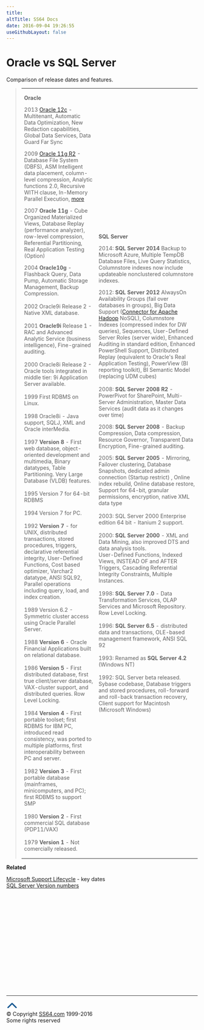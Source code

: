 ```yaml
---
title:
altTitle: SS64 Docs
date: 2016-09-04 19:26:55
useGithubLayout: false
---
```

<!-- #BeginLibraryItem "/Library/head_orasyntax.lbi" --><!-- #EndLibraryItem --><h1>Oracle  vs SQL Server</h1>
<p>Comparison of release dates and features.</p>
<blockquote>
<table>
    <tbody><tr>
      <td><p><b>Oracle</b></p>
<p>2013 <a href="https://www.oracle.com/database/">Oracle 12c</a> - Multitenant, Automatic Data Optimization, New Redaction capabilities, Global Data Services, Data Guard Far Sync</p>
      <p>2009 <a href="http://www.oracle.com/technetwork/database/enterprise-edition/downloads/112010-win64soft-094461.html">Oracle 11g R2</a> - Database File System (DBFS), ASM Intelligent data placement, column-level compression, Analytic functions 2.0, Recursive WITH clause, In-Memory Parallel Execution, <a href="http://docs.oracle.com/cd/E11882_01/server.112/e17128/chapter1.htm">more</a></p>
<p>2007 <b>Oracle 11g</b> - Cube Organized Materialized Views, Database Replay (performance analyzer), row-level compression, Referential Partitioning, Real Application Testing (Option) </p>
<p>2004 <b>Oracle10g</b> - Flashback Query, Data Pump, Automatic Storage Management, Backup Compression.<br>
  <br>
  2002 Oracle9i Release 2 - Native XML database.<br>
  <br>
  2001 <b>Oracle9i</b> Release 1 - RAC and Advanced Analytic
          Service (business intelligence), Fine-grained auditing.<br>
  <br> 2000 Oracle8i Release 2 - Oracle tools integrated in middle tier: 9i Application Server available.<br>
  <br> 1999 First RDBMS on Linux.<br>
  <br> 1998 Oracle8i - Java support, SQLJ, XML and Oracle interMedia. <br>
  <br> 1997 <b>Version 8</b> - First web database, object-oriented development and multimedia, Binary datatypes, Table Partitioning. Very Large Database (VLDB) features.<br>
  <br> 1995 Version 7 for 64-bit RDBMS<br>
  <br> 1994 Version 7 for PC.<br>
  <br> 1992 <b>Version 7</b> - for UNIX, distributed transactions, stored procedures, triggers, declarative referential integrity, User-Defined Functions,  Cost based optimizer, Varchar2 datatype, ANSI SQL92, Parallel operations including query, load, and  index creation.<br>
  <br> 1989 Version 6.2 - Symmetric cluster access using  Oracle Parallel Server.<br>
  <br> 1988 <b>Version 6</b> - Oracle Financial Applications built on relational database.<br>
  <br> 1986 <b>Version 5</b> - First distributed database, first true client/server database, VAX-cluster support, and distributed queries. Row Level Locking.<br>
  <br> 1984 <b>Version 4</b> - First portable toolset; first RDBMS for IBM PC, introduced read consistency, was ported to multiple platforms, first interoperability between PC and server. <br>
  <br> 1982 <b>Version 3</b> - First portable database (mainframes, minicomputers, and PC); first RDBMS to support SMP <br>
  <br> 1980 <b>Version 2</b> - First commercial SQL database (PDP11/VAX)<br>
  <br> 1979 <b>Version 1</b> - Not comercially released.</p></td>
<td><p><b>SQL Server</b></p>
<p>2014: <b>SQL Server 2014</b> Backup to Microsoft Azure, Multiple TempDB Database Files, Live Query Statistics, Columnstore indexes now include updateable nonclustered columnstore indexes.</p>
<p>2012: <b>SQL Server 2012</b> AlwaysOn Availability Groups (fail over databases in groups), Big Data Support (<a href="http://www.microsoft.com/download/en/details.aspx?id=27584">Connector for Apache Hadoop</a> NoSQL),
Columnstore Indexes (compressed index for DW queries), Sequences, User-Defined Server Roles (server wide), Enhanced Auditing  in standard edition, 
Enhanced PowerShell Support, Distributed Replay (equivalent to Oracle's Real Application Testing), PowerView (BI reporting toolkit), BI Semantic Model (replacing UDM cubes)<br>
<br>
2008: <b>SQL Server 2008 R2</b> - PowerPivot for SharePoint, Multi-Server Administration, Master Data Services (audit data as it changes over time)</p>
<p>2008: <b>SQL Server 2008</b> - Backup Compression, Data compression, Resource Governor, Transparent Data Encryption, Fine-grained auditing.</p>
<p>2005: <b>SQL Server 2005</b> - Mirroring, Failover clustering, Database Snapshots, dedicated admin connection (Startup restrict) , Online index rebuild, Online database restore, Support for 64-bit, granular permissions, encryption, native XML data type<br>
  <br> 2003: SQL Server 2000 Enterprise edition 64 bit - Itanium 2 support.<br>
  <br> 2000: <b>SQL Server 2000</b> - XML and Data Mining, also improved DTS and data analysis tools.<br>
  User-Defined Functions, Indexed Views, INSTEAD OF and AFTER Triggers, Cascading Referential Integrity
  Constraints, Multiple Instances.<br>
  <br> 1998: <b>SQL Server 7.0</b> - Data Transformation Services, OLAP Services and Microsoft Repository. Row Level
          Locking.<br>
  <br> 1996: <b>SQL Server 6.5</b> - distributed data and transactions, OLE-based management framework, ANSI SQL 92 <br>
  <br> 1993: Renamed as <b>SQL Server 4.2</b> (Windows NT)<br>
  <br> 1992: SQL Server beta released. Sybase codebase, Database triggers and stored procedures, roll-forward and roll-back
transaction recovery, Client support for Macintosh (Microsoft Windows)</p></td>
 </tr>
</tbody></table>
</blockquote>
<p><b>Related</b></p>
<p><a href="http://ss64.com/docs/lifecycle.html">Microsoft Support Lifecycle</a> - key dates<br>
<a href="http://www.sqlteam.com/article/sql-server-versions">SQL
Server Version numbers </a></p><!-- #BeginLibraryItem "/Library/foot_ora.lbi" --><p>
<!-- oracle-footer -->
<ins class="adsbygoogle" style="display:inline-block;width:300px;height:250px" data-ad-client="ca-pub-6140977852749469" data-ad-slot="4275490898"></ins>
<script>
(adsbygoogle = window.adsbygoogle || []).push({});
</script></p>
<hr>
<div id="bl" class="footer"><a href="syntax-versions.html#"><img src="../images/top.png" width="30" height="22" alt="Back to the Top"></a></div>
<div id="br" class="footer, tagline">© Copyright <a href="http://ss64.com/">SS64.com</a> 1999-2016<br>
Some rights reserved</div><!-- #EndLibraryItem -->

